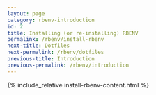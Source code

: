 ```yaml
---
layout: page
category: rbenv-introduction
id: 2
title: Installing (or re-installing) RBENV
permalink: /rbenv/install-rbenv
next-title: Dotfiles
next-permalink: /rbenv/dotfiles
previous-title: Introduction
previous-permalink: /rbenv/introduction
---
```


{% include_relative install-rbenv-content.html %}